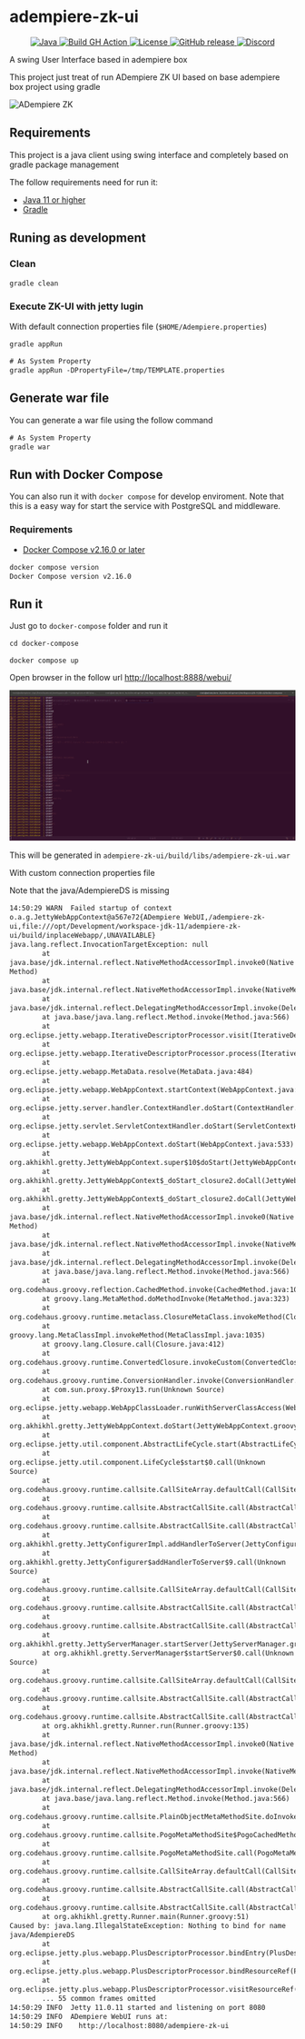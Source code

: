 # adempiere-zk-ui

<p align="center">
  <a href="https://adoptium.net/es/temurin/releases/?version=11">
    <img src="https://badgen.net/badge/Java/11/orange" alt="Java">
  </a>
  <a href="https://github.com/adempiere/adempiere-zk-ui/actions/workflows/build.yml">
    <img src="https://github.com/adempiere/adempiere-zk-ui/actions/workflows/build.yml/badge.svg" alt="Build GH Action">
  </a>
  <a href="https://github.com/adempiere/adempiere-zk-ui/blob/master/LICENSE">
    <img src="https://img.shields.io/badge/license-GNU/GPL%20(v2)-blue" alt="License">
  </a>
  <a href="https://github.com/adempiere/adempiere-zk-ui/releases/latest">
    <img src="https://img.shields.io/github/release/adempiere/adempiere-zk-ui.svg" alt="GitHub release">
  </a>
  <a href="https://discord.gg/T6eH6A7PJZ">
    <img src="https://badgen.net/badge/discord/join%20chat" alt="Discord">
  </a>
</p>

A swing User Interface based in adempiere box

This project just treat of run ADempiere ZK UI based on base adempiere box project using gradle

![ADempiere ZK](docs/ADempiere_ZK.gif)

## Requirements

This project is a java client using swing interface and completely based on gradle package management

The follow requirements need for run it:

- [Java 11 or higher](https://adoptopenjdk.net/)
- [Gradle](https://gradle.org/install/)

## Runing as development
### Clean
```shell
gradle clean
```

### Execute ZK-UI with jetty lugin
With default connection properties file (`$HOME/Adempiere.properties`)
```shell
gradle appRun
```

```shell
# As System Property
gradle appRun -DPropertyFile=/tmp/TEMPLATE.properties
```


## Generate war file

You can generate a war file using the follow command

```shell
# As System Property
gradle war
```

## Run with Docker Compose

You can also run it with `docker compose` for develop enviroment. Note that this is a easy way for start the service with PostgreSQL and middleware.

### Requirements

- [Docker Compose v2.16.0 or later](https://docs.docker.com/compose/install/linux/)

```Shell
docker compose version
Docker Compose version v2.16.0
```

## Run it

Just go to `docker-compose` folder and run it

```Shell
cd docker-compose
```

```Shell
docker compose up
```

Open browser in the follow url [http://localhost:8888/webui/](http://localhost:8888/webui/)


![ADempiere ZK](docs/Docker_Compose_ZK.gif)

This will be generated in `adempiere-zk-ui/build/libs/adempiere-zk-ui.war`


With custom connection properties file

Note that the java/AdempiereDS is missing


```Shell
14:50:29 WARN  Failed startup of context o.a.g.JettyWebAppContext@a567e72{ADempiere WebUI,/adempiere-zk-ui,file:///opt/Development/workspace-jdk-11/adempiere-zk-ui/build/inplaceWebapp/,UNAVAILABLE}
java.lang.reflect.InvocationTargetException: null
        at java.base/jdk.internal.reflect.NativeMethodAccessorImpl.invoke0(Native Method)
        at java.base/jdk.internal.reflect.NativeMethodAccessorImpl.invoke(NativeMethodAccessorImpl.java:62)
        at java.base/jdk.internal.reflect.DelegatingMethodAccessorImpl.invoke(DelegatingMethodAccessorImpl.java:43)
        at java.base/java.lang.reflect.Method.invoke(Method.java:566)
        at org.eclipse.jetty.webapp.IterativeDescriptorProcessor.visit(IterativeDescriptorProcessor.java:81)
        at org.eclipse.jetty.webapp.IterativeDescriptorProcessor.process(IterativeDescriptorProcessor.java:69)
        at org.eclipse.jetty.webapp.MetaData.resolve(MetaData.java:484)
        at org.eclipse.jetty.webapp.WebAppContext.startContext(WebAppContext.java:1304)
        at org.eclipse.jetty.server.handler.ContextHandler.doStart(ContextHandler.java:896)
        at org.eclipse.jetty.servlet.ServletContextHandler.doStart(ServletContextHandler.java:306)
        at org.eclipse.jetty.webapp.WebAppContext.doStart(WebAppContext.java:533)
        at org.akhikhl.gretty.JettyWebAppContext.super$10$doStart(JettyWebAppContext.groovy)
        at org.akhikhl.gretty.JettyWebAppContext$_doStart_closure2.doCall(JettyWebAppContext.groovy:47)
        at org.akhikhl.gretty.JettyWebAppContext$_doStart_closure2.doCall(JettyWebAppContext.groovy)
        at java.base/jdk.internal.reflect.NativeMethodAccessorImpl.invoke0(Native Method)
        at java.base/jdk.internal.reflect.NativeMethodAccessorImpl.invoke(NativeMethodAccessorImpl.java:62)
        at java.base/jdk.internal.reflect.DelegatingMethodAccessorImpl.invoke(DelegatingMethodAccessorImpl.java:43)
        at java.base/java.lang.reflect.Method.invoke(Method.java:566)
        at org.codehaus.groovy.reflection.CachedMethod.invoke(CachedMethod.java:107)
        at groovy.lang.MetaMethod.doMethodInvoke(MetaMethod.java:323)
        at org.codehaus.groovy.runtime.metaclass.ClosureMetaClass.invokeMethod(ClosureMetaClass.java:274)
        at groovy.lang.MetaClassImpl.invokeMethod(MetaClassImpl.java:1035)
        at groovy.lang.Closure.call(Closure.java:412)
        at org.codehaus.groovy.runtime.ConvertedClosure.invokeCustom(ConvertedClosure.java:50)
        at org.codehaus.groovy.runtime.ConversionHandler.invoke(ConversionHandler.java:112)
        at com.sun.proxy.$Proxy13.run(Unknown Source)
        at org.eclipse.jetty.webapp.WebAppClassLoader.runWithServerClassAccess(WebAppClassLoader.java:134)
        at org.akhikhl.gretty.JettyWebAppContext.doStart(JettyWebAppContext.groovy:46)
        at org.eclipse.jetty.util.component.AbstractLifeCycle.start(AbstractLifeCycle.java:93)
        at org.eclipse.jetty.util.component.LifeCycle$start$0.call(Unknown Source)
        at org.codehaus.groovy.runtime.callsite.CallSiteArray.defaultCall(CallSiteArray.java:47)
        at org.codehaus.groovy.runtime.callsite.AbstractCallSite.call(AbstractCallSite.java:125)
        at org.codehaus.groovy.runtime.callsite.AbstractCallSite.call(AbstractCallSite.java:130)
        at org.akhikhl.gretty.JettyConfigurerImpl.addHandlerToServer(JettyConfigurerImpl.groovy:323)
        at org.akhikhl.gretty.JettyConfigurer$addHandlerToServer$9.call(Unknown Source)
        at org.codehaus.groovy.runtime.callsite.CallSiteArray.defaultCall(CallSiteArray.java:47)
        at org.codehaus.groovy.runtime.callsite.AbstractCallSite.call(AbstractCallSite.java:125)
        at org.codehaus.groovy.runtime.callsite.AbstractCallSite.call(AbstractCallSite.java:148)
        at org.akhikhl.gretty.JettyServerManager.startServer(JettyServerManager.groovy:59)
        at org.akhikhl.gretty.ServerManager$startServer$0.call(Unknown Source)
        at org.codehaus.groovy.runtime.callsite.CallSiteArray.defaultCall(CallSiteArray.java:47)
        at org.codehaus.groovy.runtime.callsite.AbstractCallSite.call(AbstractCallSite.java:125)
        at org.codehaus.groovy.runtime.callsite.AbstractCallSite.call(AbstractCallSite.java:139)
        at org.akhikhl.gretty.Runner.run(Runner.groovy:135)
        at java.base/jdk.internal.reflect.NativeMethodAccessorImpl.invoke0(Native Method)
        at java.base/jdk.internal.reflect.NativeMethodAccessorImpl.invoke(NativeMethodAccessorImpl.java:62)
        at java.base/jdk.internal.reflect.DelegatingMethodAccessorImpl.invoke(DelegatingMethodAccessorImpl.java:43)
        at java.base/java.lang.reflect.Method.invoke(Method.java:566)
        at org.codehaus.groovy.runtime.callsite.PlainObjectMetaMethodSite.doInvoke(PlainObjectMetaMethodSite.java:43)
        at org.codehaus.groovy.runtime.callsite.PogoMetaMethodSite$PogoCachedMethodSiteNoUnwrapNoCoerce.invoke(PogoMetaMethodSite.java:193)
        at org.codehaus.groovy.runtime.callsite.PogoMetaMethodSite.call(PogoMetaMethodSite.java:73)
        at org.codehaus.groovy.runtime.callsite.CallSiteArray.defaultCall(CallSiteArray.java:47)
        at org.codehaus.groovy.runtime.callsite.AbstractCallSite.call(AbstractCallSite.java:125)
        at org.codehaus.groovy.runtime.callsite.AbstractCallSite.call(AbstractCallSite.java:130)
        at org.akhikhl.gretty.Runner.main(Runner.groovy:51)
Caused by: java.lang.IllegalStateException: Nothing to bind for name java/AdempiereDS
        at org.eclipse.jetty.plus.webapp.PlusDescriptorProcessor.bindEntry(PlusDescriptorProcessor.java:892)
        at org.eclipse.jetty.plus.webapp.PlusDescriptorProcessor.bindResourceRef(PlusDescriptorProcessor.java:814)
        at org.eclipse.jetty.plus.webapp.PlusDescriptorProcessor.visitResourceRef(PlusDescriptorProcessor.java:221)
        ... 55 common frames omitted
14:50:29 INFO  Jetty 11.0.11 started and listening on port 8080
14:50:29 INFO  ADempiere WebUI runs at:
14:50:29 INFO    http://localhost:8080/adempiere-zk-ui
```
